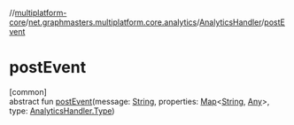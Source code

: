 //[multiplatform-core](../../../index.md)/[net.graphmasters.multiplatform.core.analytics](../index.md)/[AnalyticsHandler](index.md)/[postEvent](post-event.md)

# postEvent

[common]\
abstract fun [postEvent](post-event.md)(message: [String](https://kotlinlang.org/api/latest/jvm/stdlib/kotlin/-string/index.html), properties: [Map](https://kotlinlang.org/api/latest/jvm/stdlib/kotlin.collections/-map/index.html)&lt;[String](https://kotlinlang.org/api/latest/jvm/stdlib/kotlin/-string/index.html), [Any](https://kotlinlang.org/api/latest/jvm/stdlib/kotlin/-any/index.html)&gt;, type: [AnalyticsHandler.Type](-type/index.md))
